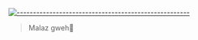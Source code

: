 [![-----------------------------------------------------](https://raw.githubusercontent.com/andreasbm/readme/master/assets/lines/colored.png)](#table-of-contents)
> Malaz gweh🧢
